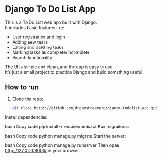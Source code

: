 # Django To Do List App

This is a To Do List web app built with Django.  
It includes basic features like:

- User registration and login
- Adding new tasks
- Editing and deleting tasks
- Marking tasks as complete/incomplete
- Search functionality

The UI is simple and clean, and the app is easy to use.  
It’s just a small project to practice Django and build something useful.  

## How to run

1. Clone the repo:
   ```bash
   git clone https://github.com/dreamstreamerr/django-todolist-app.git
Install dependencies:

bash
Copy code
pip install -r requirements.txt
Run migrations:

bash
Copy code
python manage.py migrate
Start the server:

bash
Copy code
python manage.py runserver
Then open http://127.0.0.1:8000/ in your browser.
